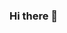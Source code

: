 ### Hi there 👋

<!--
**derinsezgin/derinsezgin** is a ✨ _special_ ✨ repository because its `README.md` (this file) appears on your GitHub profile.

Hello. 
🤓 I'am Software Engineering 

What I'm working on JavaScript,HTML,CSS,React 

Find me elsewhere 🌎
📸 <a class="link" href="derinsezgiin@gmail.com">E-mail</a> 
💼  <a class="link" href="https://www.linkedin.com/in/derin-sezgin-95a826117/">Linkedin</a> 
<div id="badges">
  <a href="https://www.linkedin.com/in/derin-sezgin-95a826117/">
    <img src="https://img.shields.io/badge/LinkedIn-blue?style=for-the-badge&logo=linkedin&logoColor=white" alt="LinkedIn Badge"/>

  </a>
